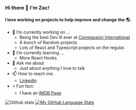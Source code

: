 ### Hi there 👋 I'm Zac!

#### I love working on projects to help improve and change the 🌎.

- 🔭 I’m currently working on ...
    - Being the best Dev III ever at [Compassion International](https://www.compassion.com/)
    - A bunch of Random projects 
    - Lots of React and Typescript projects on the regular.
- 🌱 I’m currently learning ...
    - More React Hooks
- 💬 Ask me about
    - Just about anything I love to talk
- 📫 How to reach me:
    - [LinkedIn](https://www.linkedin.com/in/zac-poorman/)
- ⚡ Fun fact: 
    - I have an [IMDB Page](https://www.imdb.com/name/nm4036043/?ref_=nv_sr_srsg_0_tt_0_nm_3_q_zachary%2520poorman)
 
![Github stats](https://github-readme-stats.vercel.app/api?username=OOCAZ&theme=tokyonight&showicons=true&hiide_border=true)
[![My GitHub Language Stats](https://github-readme-stats.vercel.app/api/top-langs/?username=OOCAZ&langs_count=5&theme=tokyonight&layout=donut-vertical)]()
